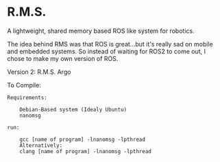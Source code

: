 # R.M.S.
A lightweight, shared memory based ROS like system for robotics.

The idea behind RMS was that ROS is great...but it's really sad on mobile and embedded systems.
So instead of waiting for ROS2 to come out, I chose to make my own version of ROS.

Version 2:
R.M.S. Argo


To Compile:

	Requirements:

		Debian-Based system (Idealy Ubuntu)
		nanomsg

	run: 

		gcc [name of program] -lnanomsg -lpthread
		Alternatively:
		clang [name of program] -lnanomsg -lpthread
